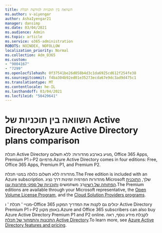 ```yaml
---
title: השוואה בין תוכניות למודעת תכלת
ms.author: v-aiyengar
author: AshaIyengar21
manager: dansimp
ms.date: 03/04/2021
ms.audience: Admin
ms.topic: article
ms.service: o365-administration
ROBOTS: NOINDEX, NOFOLLOW
localization_priority: Normal
ms.collection: Adm_O365
ms.custom:
- "9004167"
- "7299"
ms.openlocfilehash: 0f37541be26d058b4d3c1da6925cd612f254fe38
ms.sourcegitcommit: f4ba304b92ed01e35273ecda67e9dc3ad9d475c1
ms.translationtype: MT
ms.contentlocale: he-IL
ms.lasthandoff: 03/04/2021
ms.locfileid: "50429641"
---
```

# <a name="azure-active-directory-plans-comparison"></a><span data-ttu-id="e20b9-102">השוואה בין תוכניות של Active Directory</span><span class="sxs-lookup"><span data-stu-id="e20b9-102">Azure Active Directory plans comparison</span></span>

<span data-ttu-id="e20b9-103">תכלת Active Directory מגיע בארבע מהדורות: ללא תשלום, Office 365 Apps, Premium P1 ו-P2 פרמיום.</span><span class="sxs-lookup"><span data-stu-id="e20b9-103">Azure Active Directory comes in four editions: Free, Office 365 Apps, Premium P1, and Premium P2.</span></span>

<span data-ttu-id="e20b9-104">מהדורה ללא תשלום כלולה במנוי תכלת.</span><span class="sxs-lookup"><span data-stu-id="e20b9-104">The Free edition is included with an Azure subscription.</span></span> <span data-ttu-id="e20b9-105">מהדורות הפרמיה זמינות דרך נציג Microsoft שלך, [התוכנית הפתוחה של רשיון](https://go.microsoft.com/fwlink/?linkid=2110873)רב משתמשים [ותוכניות של ספקי פתרונות ענן](https://go.microsoft.com/fwlink/?LinkId=614968&clcid=0x409).</span><span class="sxs-lookup"><span data-stu-id="e20b9-105">The Premium editions are available through your Microsoft representative, the [Open Volume License Program](https://go.microsoft.com/fwlink/?linkid=2110873), and the [Cloud Solution Providers programs](https://go.microsoft.com/fwlink/?LinkId=614968&clcid=0x409).</span></span>

<span data-ttu-id="e20b9-106">מנויי ' תכלת ' ו-Office 365 יכולים גם לקנות את המדריך המקוון Active Directory Premium P1 ו-P2 באופן מקוון.</span><span class="sxs-lookup"><span data-stu-id="e20b9-106">Azure and Office 365 subscribers can also buy Azure Active Directory Premium P1 and P2 online.</span></span> <span data-ttu-id="e20b9-107">לקבלת מידע נוסף, ראה [התכונות והתמחור של תכלת Active Directory](https://go.microsoft.com/fwlink/?linkid=2081447).</span><span class="sxs-lookup"><span data-stu-id="e20b9-107">To learn more, see [Azure Active Directory features and pricing](https://go.microsoft.com/fwlink/?linkid=2081447).</span></span>

